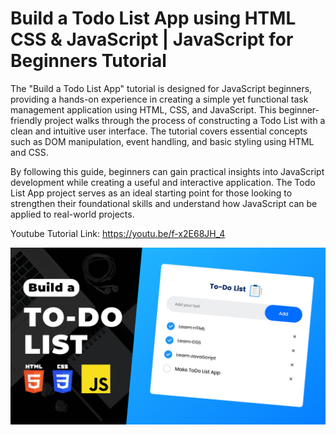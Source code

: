 # Build a Todo List App using HTML CSS & JavaScript | JavaScript for Beginners Tutorial

The "Build a Todo List App" tutorial is designed for JavaScript beginners, providing a hands-on experience in creating a simple yet functional task management application using HTML, CSS, and JavaScript. This beginner-friendly project walks through the process of constructing a Todo List with a clean and intuitive user interface. The tutorial covers essential concepts such as DOM manipulation, event handling, and basic styling using HTML and CSS.

By following this guide, beginners can gain practical insights into JavaScript development while creating a useful and interactive application. The Todo List App project serves as an ideal starting point for those looking to strengthen their foundational skills and understand how JavaScript can be applied to real-world projects.

Youtube Tutorial Link: https://youtu.be/f-x2E68JH_4

![Todo List](images/TodoList.png)
